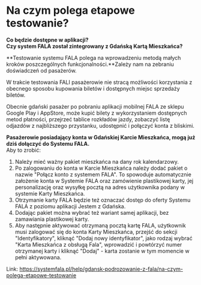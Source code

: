 # Na czym polega etapowe testowanie?


**Co będzie dostępne w aplikacji?  
Czy system FALA został zintegrowany z Gdańską Kartą Mieszkańca?**


**Testowanie systemu FALA polega na wprowadzeniu metodą małych kroków poszczególnych funkcjonalności.**Zależy nam na zebraniu doświadczeń od pasażerów.


W trakcie testowania FALI pasażerowie nie stracą możliwości korzystania z obecnego sposobu kupowania biletów i dostępnych miejsc sprzedaży biletów.


Obecnie gdański pasażer po pobraniu aplikacji mobilnej FALA ze sklepu Google Play i AppStore, może kupić bilety z wykorzystaniem dostępnych metod płatności, przejrzeć tablice rozkładów jazdy, zobaczyć listę odjazdów z najbliższego przystanku, udostępnić i połączyć konta z bliskimi.


**Pasażerowie posiadający konta w Gdańskiej Karcie Mieszkańca, mogą już dziś dołączyć do Systemu FALA.**   
Aby to zrobić:


1. Należy mieć ważny pakiet mieszkańca na dany rok kalendarzowy.
2. Po zalogowaniu do konta w Karcie Mieszkańca należy dodać pakiet o nazwie "Połącz konto z systemem FALA". To spowoduje automatycznie założenie konta w Systemie FALA oraz zamówienie plastikowej karty, jej personalizację oraz wysyłkę pocztą na adres użytkownika podany w systemie Karty Mieszkańca.
3. Otrzymanie karty FALA będzie też oznaczać dostęp do oferty Systemu FALA z poziomu aplikacji Jestem z Gdańska.
4. Dodając pakiet można wybrać też wariant samej aplikacji, bez zamawiania plastikowej karty.
5. Aby następnie aktywować otrzymaną pocztą kartę FALA, użytkownik musi zalogować się do konta Karty Mieszkańca, przejść do sekcji "Identyfikatory", kliknąć "Dodaj nowy identyfikator", jako rodzaj wybrać "Karta Mieszkańca z obsługą Fala", wprowadzić i powtórzyć numer otrzymanej karty i kliknąć "Dodaj" \- karta zostanie w tym momencie w pełni aktywowana.




Link: https://systemfala.pl/help/gdansk-podrozowanie-z-fala/na-czym-polega-etapowe-testowanie
